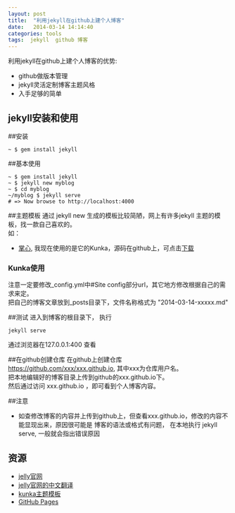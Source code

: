 ```yaml
---
layout: post
title:  "利用jekyll在github上建个人博客"
date:   2014-03-14 14:14:40
categories: tools
tags:  jekyll  github 博客
---
```

利用jekyll在github上建个人博客的优势: 

- github做版本管理
- jekyll灵活定制博客主题风格
- 入手足够的简单

jekyll安装和使用
-----------
##安装
```
~ $ gem install jekyll
```
##基本使用
```
~ $ gem install jekyll
~ $ jekyll new myblog
~ $ cd myblog
~/myblog $ jekyll serve
# => Now browse to http://localhost:4000
```

##主题模板
通过 jekyll new 生成的模板比较简陋，网上有许多jekyll 主题的模板，找一款自己喜欢的。<br>
如：
- [掌心](http://www.zhanxin.info/themes.html), 我现在使用的是它的Kunka，源码在github上，可点击[下载](https://github.com/pizn/kunka)

### Kunka使用
注意一定要修改_config.yml中#Site config部分url，其它地方修改根据自己的需求来定。<br>
把自己的博客文章放到_posts目录下，文件名称格式为 "2014-03-14-xxxxx.md"

##测试
进入到博客的根目录下， 执行

```
jekyll serve
```
通过浏览器在127.0.0.1:400 查看

##在github创建仓库
在github上创建仓库 https://github.com/xxx/xxx.github.io, 其中xxx为仓库用户名。<br>
把本地编辑好的博客目录上传到github的xxx.github.io下。<br>
然后通过访问 xxx.github.io ，即可看到个人博客内容。

##注意
- 如查修改博客的内容并上传到github上，但查看xxx.github.io，修改的内容不能显现出来，原因很可能是 博客的语法或格式有问题， 在本地执行 jekyll serve, 一般就会指出错误原因

资源
-------
- [jelly官网](http://jekyllrb.com/docs/home/)
- [jelly官网的中文翻译](http://jekyllcn.com/docs/home/)
- [kunka主题模板](https://github.com/pizn/kunka)
- [GitHub Pages](http://pages.github.com/)





